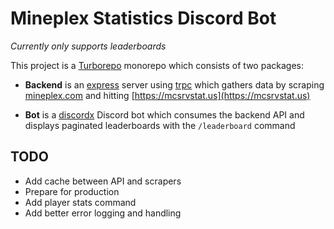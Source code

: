 # Mineplex Statistics Discord Bot

*Currently only supports leaderboards*

This project is a [Turborepo](https://turbo.build/repo) monorepo which consists of two packages:

- **Backend** is an [express](https://expressjs.com) server using [trpc](https://trpc.io) which gathers data by scraping [mineplex.com](https://www.mineplex.com/home/) and hitting [https://mcsrvstat.us](https://mcsrvstat.us)

- **Bot** is a [discordx](https://discordx.js.org) Discord bot which consumes the backend API and displays paginated leaderboards with the `/leaderboard` command

## TODO

- Add cache between API and scrapers
- Prepare for production
- Add player stats command
- Add better error logging and handling
